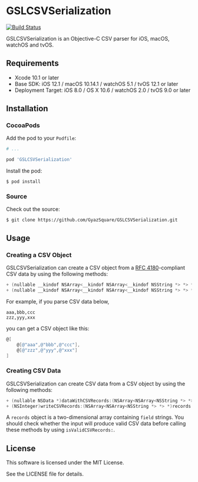 # GSLCSVSerialization

[![Build Status](https://travis-ci.org/GyazSquare/GSLCSVSerialization.svg?branch=master)](https://travis-ci.org/GyazSquare/GSLCSVSerialization)

GSLCSVSerialization is an Objective-C CSV parser for iOS, macOS, watchOS and tvOS.

## Requirements

* Xcode 10.1 or later
* Base SDK: iOS 12.1 / macOS 10.14.1 / watchOS 5.1 / tvOS 12.1 or later
* Deployment Target: iOS 8.0 / OS X 10.6 / watchOS 2.0 / tvOS 9.0  or later

## Installation

### CocoaPods

Add the pod to your `Podfile`:

```ruby
# ...

pod 'GSLCSVSerialization'
```

Install the pod:

```shell
$ pod install
```

### Source

Check out the source:

```shell
$ git clone https://github.com/GyazSquare/GSLCSVSerialization.git
```

## Usage

### Creating a CSV Object

GSLCSVSerialization can create a CSV object from a [RFC 4180](https://tools.ietf.org/html/rfc4180)-compliant CSV data by using the following methods:

```objective-c
+ (nullable __kindof NSArray<__kindof NSArray<__kindof NSString *> *> *)CSVRecordsWithData:(NSData *)data encoding:(NSStringEncoding)encoding options:(GSLCSVReadingOptions)opt error:(NSError **)error;
+ (nullable __kindof NSArray<__kindof NSArray<__kindof NSString *> *> *)CSVRecordsWithStream:(NSInputStream *)stream encoding:(NSStringEncoding)encoding options:(GSLCSVReadingOptions)opt error:(NSError **)error;
```

For example, if you parse CSV data below,

```text
aaa,bbb,ccc
zzz,yyy,xxx
```

you can get a CSV object like this:

```objective-c
@[
    @[@"aaa",@"bbb",@"ccc"],
    @[@"zzz",@"yyy",@"xxx"]
]
```

### Creating CSV Data

GSLCSVSerialization can create CSV data from a CSV object by using the following methods:

```objective-c
+ (nullable NSData *)dataWithCSVRecords:(NSArray<NSArray<NSString *> *> *)records encoding:(NSStringEncoding)encoding options:(GSLCSVWritingOptions)opt error:(NSError **)error;
+ (NSInteger)writeCSVRecords:(NSArray<NSArray<NSString *> *> *)records toStream:(NSOutputStream *)stream encoding:(NSStringEncoding)encoding options:(GSLCSVWritingOptions)opt error:(NSError **)error;
```

A `records` object is a two-dimensional array containing `field` strings. You should check whether the input will produce valid CSV data before calling these methods by using `isValidCSVRecords:`.

## License

This software is licensed under the MIT License.

See the LICENSE file for details.
